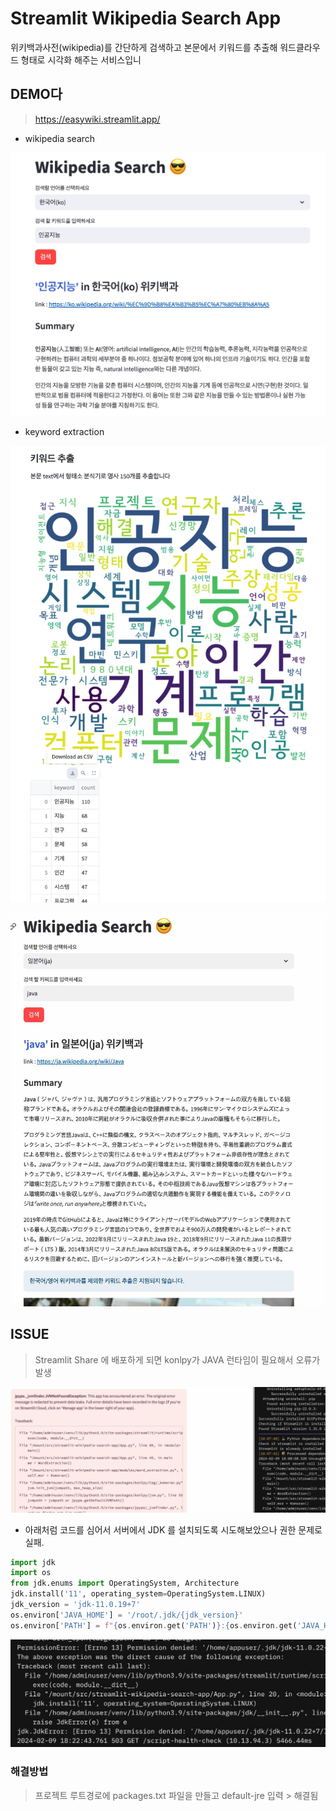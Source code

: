 # Streamlit Wikipedia Search App
위키백과사전(wikipedia)를 간단하게 검색하고 본문에서 키워드를 추출해 워드클라우드 형태로 시각화 해주는 서비스입니

## DEMO다

> https://easywiki.streamlit.app/

+ wikipedia search

![demo1](images/demo1.jpg)

+ keyword extraction
 
![demo2](images/demo2.jpg)
  
![demo2](images/demo3.jpg)


## ISSUE

> Streamlit Share 에 배포하게 되면 konlpy가 JAVA 런타임이 필요해서 오류가 발생

![error](images/jvm.jpg)

+ 아래처럼 코드를 심어서 서버에서 JDK 를 설치되도록 시도해보았으나 권한 문제로 실패.

```python
import jdk
import os
from jdk.enums import OperatingSystem, Architecture
jdk.install('11', operating_system=OperatingSystem.LINUX)
jdk_version = 'jdk-11.0.19+7'
os.environ['JAVA_HOME'] = '/root/.jdk/{jdk_version}'
os.environ['PATH'] = f"{os.environ.get('PATH')}:{os.environ.get('JAVA_HOME')}/bin"
```

![error](images/permission.jpg)

### 해결방법

> 프로젝트 루트경로에 packages.txt 파일을 만들고 default-jre 입력 > 해결됨